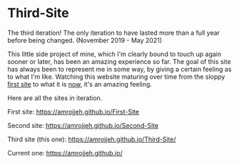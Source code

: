 # Third-Site
The third iteration! The only iteration to have lasted more than a full year before being changed. (November 2019 - May 2021)

This little side project of mine, which I'm clearly bound to touch up again sooner or later, has been an amazing experience so far. The goal of this site has always been to represent me in some way, by giving a certain feeling as to what I'm like. Watching this website maturing over time from the sloppy [first site](https://amrojjeh.github.io/First-Site) to what it is [now](https://amrojjeh.gituhb.io), it's an amazing feeling.

Here are all the sites in iteration.

First site: https://amrojjeh.github.io/First-Site

Second site: https://amrojjeh.github.io/Second-Site

Third site (this one): https://amrojjeh.github.io/Third-Site/

Current one: https://amrojjeh.github.io/
